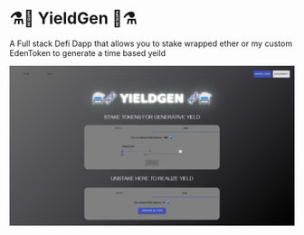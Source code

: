 # ⚗️🧬 YieldGen 🧬⚗️
A Full stack Defi Dapp that allows you to stake wrapped ether or my custom EdenToken to generate a time based yeild


![alt text](https://github.com/WysockiD/YieldGen/blob/main/YieldGen.png?raw=true)

